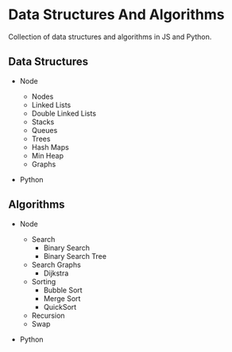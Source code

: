 # Data Structures And Algorithms

Collection of data structures and algorithms in JS and Python.

## Data Structures
- Node
    - Nodes
    - Linked Lists
    - Double Linked Lists
    - Stacks
    - Queues
    - Trees
    - Hash Maps
    - Min Heap
    - Graphs

- Python


## Algorithms
- Node
    - Search
        - Binary Search
        - Binary Search Tree
    - Search Graphs
        - Dijkstra
    - Sorting
        - Bubble Sort
        - Merge Sort
        - QuickSort
    - Recursion
    - Swap

- Python